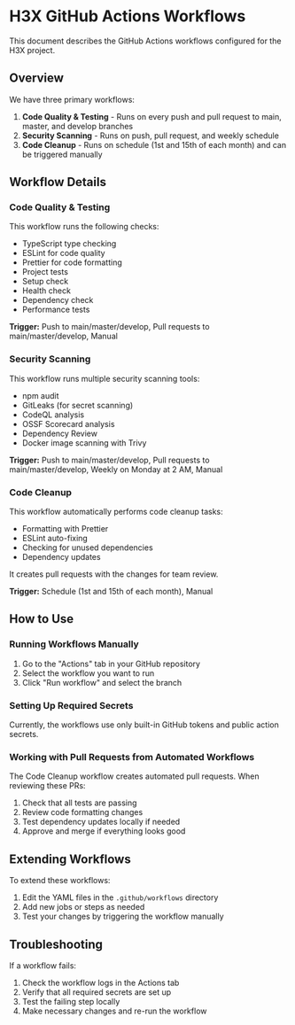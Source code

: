 # H3X GitHub Actions Workflows

This document describes the GitHub Actions workflows configured for the H3X project.

## Overview

We have three primary workflows:

1. **Code Quality & Testing** - Runs on every push and pull request to main, master, and develop branches
2. **Security Scanning** - Runs on push, pull request, and weekly schedule
3. **Code Cleanup** - Runs on schedule (1st and 15th of each month) and can be triggered manually

## Workflow Details

### Code Quality & Testing

This workflow runs the following checks:
- TypeScript type checking
- ESLint for code quality
- Prettier for code formatting
- Project tests
- Setup check
- Health check
- Dependency check
- Performance tests

**Trigger:** Push to main/master/develop, Pull requests to main/master/develop, Manual

### Security Scanning

This workflow runs multiple security scanning tools:
- npm audit
- GitLeaks (for secret scanning)
- CodeQL analysis
- OSSF Scorecard analysis
- Dependency Review
- Docker image scanning with Trivy

**Trigger:** Push to main/master/develop, Pull requests to main/master/develop, Weekly on Monday at 2 AM, Manual

### Code Cleanup

This workflow automatically performs code cleanup tasks:
- Formatting with Prettier
- ESLint auto-fixing
- Checking for unused dependencies
- Dependency updates

It creates pull requests with the changes for team review.

**Trigger:** Schedule (1st and 15th of each month), Manual

## How to Use

### Running Workflows Manually

1. Go to the "Actions" tab in your GitHub repository
2. Select the workflow you want to run
3. Click "Run workflow" and select the branch

### Setting Up Required Secrets

Currently, the workflows use only built-in GitHub tokens and public action secrets.

### Working with Pull Requests from Automated Workflows

The Code Cleanup workflow creates automated pull requests. When reviewing these PRs:

1. Check that all tests are passing
2. Review code formatting changes
3. Test dependency updates locally if needed
4. Approve and merge if everything looks good

## Extending Workflows

To extend these workflows:

1. Edit the YAML files in the `.github/workflows` directory
2. Add new jobs or steps as needed
3. Test your changes by triggering the workflow manually

## Troubleshooting

If a workflow fails:

1. Check the workflow logs in the Actions tab
2. Verify that all required secrets are set up
3. Test the failing step locally
4. Make necessary changes and re-run the workflow
